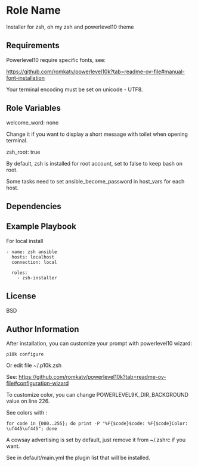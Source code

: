 Role Name
=========

Installer for zsh, oh my zsh and powerlevel10 theme

Requirements
------------

Powerlevel10 require specific fonts, see:

<https://github.com/romkatv/powerlevel10k?tab=readme-ov-file#manual-font-installation>

Your terminal encoding must be set on unicode - UTF8.

Role Variables
--------------

welcome_word: none

Change it if you want to display a short message with toilet when opening terminal.

zsh_root: true

By default, zsh is installed for root account, set to false to keep bash on root.

Some tasks need to set ansible_become_password in host_vars for each host.

Dependencies
------------

Example Playbook
----------------

For local install

    - name: zsh ansible
      hosts: localhost
      connection: local
 
      roles:
        - zsh-installer

License
-------

BSD

Author Information
------------------

After installation, you can customize your prompt with powerlevel10 wizard:

`p10k configure`

Or edit file ~/.p10k.zsh

See: <https://github.com/romkatv/powerlevel10k?tab=readme-ov-file#configuration-wizard>

To customize color, you can change POWERLEVEL9K_DIR_BACKGROUND value on line 226.

See colors with :

`for code in {000..255}; do print -P "%F{$code}$code: %F{$code}Color: \uf445\uf445"; done`

A cowsay advertising is set by default, just remove it from ~/.zshrc if you want.

See in default/main.yml the plugin list that will be installed.
